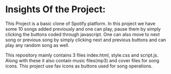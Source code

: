 # Insights Of the Project:
This Project is a basic clone of Spotify platform.
In this project we have some 10 songs added previously and one can play, pause them by simply clicking the buttons coded through javascript. One can also move to next
song or previous song by simply clicking next and previous buttons and can play any random song as well.

This repository mainly contains 3 files index.html, style.css and script.js. Along with these it also contain music files(mp3) and cover files for song icons.
This project use fav icons as buttons used for song operations.
